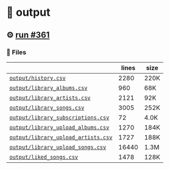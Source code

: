 # 📝  output 

## ⚙️ [run #361](https://github.com/jwenerd/ytm-dl/actions/runs/7866928848)

### 📁 Files

|                                                                         |lines|size|
|-------------------------------------------------------------------------|-----|----|
|[`output/history.csv` ](output/history.csv)                              |2280 |220K|
|[`output/library_albums.csv` ](output/library_albums.csv)                |960  |68K |
|[`output/library_artists.csv` ](output/library_artists.csv)              |2121 |92K |
|[`output/library_songs.csv` ](output/library_songs.csv)                  |3005 |252K|
|[`output/library_subscriptions.csv` ](output/library_subscriptions.csv)  |72   |4.0K|
|[`output/library_upload_albums.csv` ](output/library_upload_albums.csv)  |1270 |184K|
|[`output/library_upload_artists.csv` ](output/library_upload_artists.csv)|1727 |188K|
|[`output/library_upload_songs.csv` ](output/library_upload_songs.csv)    |16440|1.3M|
|[`output/liked_songs.csv` ](output/liked_songs.csv)                      |1478 |128K|
